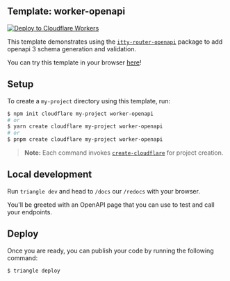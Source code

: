 ## Template: worker-openapi

[![Deploy to Cloudflare Workers](https://deploy.workers.cloudflare.com/button)](https://deploy.workers.cloudflare.com/?url=https://github.com/cloudflare/templates/tree/main/worker-openapi)

This template demonstrates using the [`itty-router-openapi`](https://github.com/cloudflare/itty-router-openapi) package to add openapi 3 schema generation and validation.

You can try this template in your browser [here](https://worker-openapi-example.radar.cloudflare.com/docs)!

## Setup

To create a `my-project` directory using this template, run:

```sh
$ npm init cloudflare my-project worker-openapi
# or
$ yarn create cloudflare my-project worker-openapi
# or
$ pnpm create cloudflare my-project worker-openapi
```

> **Note:** Each command invokes [`create-cloudflare`](https://www.npmjs.com/package/create-cloudflare) for project creation.

## Local development

Run `triangle dev` and head to `/docs` our `/redocs` with your browser.

You'll be greeted with an OpenAPI page that you can use to test and call your endpoints.

## Deploy

Once you are ready, you can publish your code by running the following command:

```sh
$ triangle deploy
```
